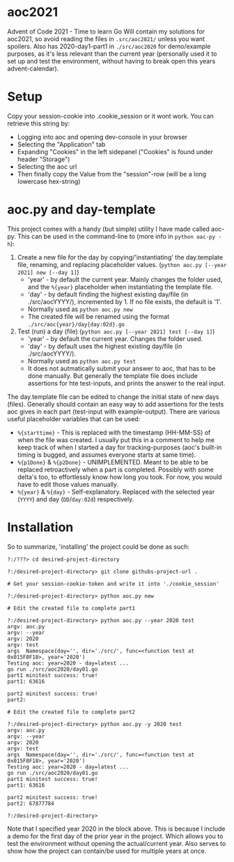 # aoc2021
Advent of Code 2021 - Time to learn Go
Will contain my solutions for aoc2021, so avoid reading the files in `.src/aoc2021/` unless you want spoilers.
Also has 2020-day1-part1 in `./src/aoc2020` for demo/example purposes, as it's less relevant than the current year (personally used it to set up and test the environment, without having to break open this years advent-calendar).

# Setup

Copy your session-cookie into .cookie_session or it wont work.
You can retrieve this string by:
- Logging into aoc and opening dev-console in your browser
- Selecting the "Application" tab
- Expanding "Cookies" in the left sidepanel ("Cookies" is found under header "Storage")
- Selecting the aoc url
- Then finally copy the Value from the "session"-row (will be a long lowercase hex-string)

# aoc.py and day-template

This project comes with a handy (but simple) utility I have made called aoc-py.
This can be used in the command-line to (more info in `python oac-py -h`):
1. Create a new file for the day by copying/'instantiating' the day.template file, renaming, and replacing placeholder values. (`python aoc.py [--year 2021] new [--day 1]`)
    * 'year' - by default the current year. Mainly changes the folder used, and the `%{year}` placeholder when instantiating the template file.
    * 'day' - by default finding the highest existing day/file (in ./src/aocYYYY/), incremented by 1. If no file exists, the default is '1'.
    * Normally used as `python aoc.py new`
    * The created file will be renamed using the format `./src/aoc{year}/day{day:02d}.go`
2. Test (run) a day (file) (`python aoc.py [--year 2021] test [--day 1]`)
    * 'year' - by default the current year. Changes the folder used.
    * 'day' - by default uses the highest existing day/file (in ./src/aocYYYY/).
    * Normally used as `python aoc.py test`
    * It does not autmatically submit your answer to aoc, that has to be done manually. But generally the template file does include assertions for hte test-inputs, and prints the answer to the real input.

The day.template file can be edited to change the initial state of new days (files).
Generally should contain an easy way to add assertions for the tests aoc gives in each part (test-input with example-output).
There are various useful placeholder variables that can be used:
* `%{starttime}` - This is replaced with the timestamp (HH-MM-SS) of when the file was created. I usually put this in a comment to help me keep track of when I started a day for tracking-purposes (aoc's built-in timing is bugged, and assumes everyone starts at same time).
* `%{p1Done}` & `%{p2Done}` - UNIMPLEMENTED. Meant to be able to be replaced retroactively when a part is completed. Possibly with some delta's too, to effortlessly know how long you took. For now, you would have to edit those values manually.
* `%{year}` & `%{day}` - Self-explanatory. Replaced with the selected year (`YYYY`) and day (`DD`/`day:02d`) respectively.

# Installation

So to summarize, 'installing' the project could be done as such:
```console
?:/???> cd desired-project-directory

?:/desired-project-directory> git clone githubs-project-url .

# Get your session-cookie-token and write it into './cookie_session'

?:/desired-project-directory> python aoc.py new

# Edit the created file to complete part1

?:/desired-project-directory> python aoc.py --year 2020 test
argv: aoc.py
argv: --year
argv: 2020
argv: test
args  Namespace(day='', dir='./src/', func=<function test at 0x015F8F18>, year='2020')
Testing aoc: year=2020 - day=latest ...
go run ./src/aoc2020/day01.go
part1 minitest success: true!
part1: 63616

part2 minitest success: true!
part2:

# Edit the created file to complete part2

?:/desired-project-directory> python aoc.py -y 2020 test
argv: aoc.py
argv: --year
argv: 2020
argv: test
args  Namespace(day='', dir='./src/', func=<function test at 0x015F8F18>, year='2020')
Testing aoc: year=2020 - day=latest ...
go run ./src/aoc2020/day01.go
part1 minitest success: true!
part1: 63616

part2 minitest success: true!
part2: 67877784

?:/desired-project-directory> 
```
Note that I specified year 2020 in the block above. This is because I include a demo for the first day of the prior year in the project. Which allows you to test the environment without opening the actual/current year. Also serves to show how the project can contain/be used for multiple years at once.